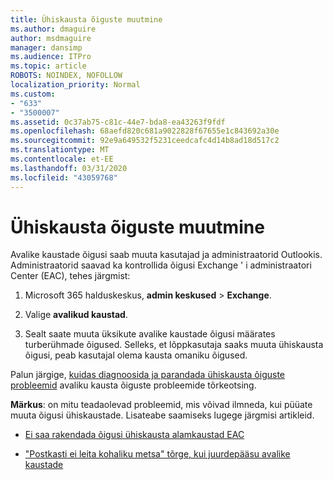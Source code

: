 ```yaml
---
title: Ühiskausta õiguste muutmine
ms.author: dmaguire
author: msdmaguire
manager: dansimp
ms.audience: ITPro
ms.topic: article
ROBOTS: NOINDEX, NOFOLLOW
localization_priority: Normal
ms.custom:
- "633"
- "3500007"
ms.assetid: 0c37ab75-c81c-44e7-bda8-ea43263f9fdf
ms.openlocfilehash: 68aefd820c681a9022828f67655e1c843692a30e
ms.sourcegitcommit: 92e9a649532f5231ceedcafc4d14b8ad18d517c2
ms.translationtype: MT
ms.contentlocale: et-EE
ms.lasthandoff: 03/31/2020
ms.locfileid: "43059768"
---
```

# <a name="changing-public-folder-permissions"></a>Ühiskausta õiguste muutmine

Avalike kaustade õigusi saab muuta kasutajad ja administraatorid Outlookis. Administraatorid saavad ka kontrollida õigusi Exchange ' i administraatori Center (EAC), tehes järgmist:
  
1. Microsoft 365 halduskeskus, **admin keskused** \> **Exchange**.

2. Valige **avalikud kaustad**.

3. Sealt saate muuta üksikute avalike kaustade õigusi määrates turberühmade õigused. Selleks, et lõppkasutaja saaks muuta ühiskausta õigusi, peab kasutajal olema kausta omaniku õigused.

Palun järgige, [kuidas diagnoosida ja parandada ühiskausta õiguste probleemid](https://docs.microsoft.com/exchange/troubleshoot/public-folders/public-folder-permission-issues) avaliku kausta õiguste probleemide tõrkeotsing.

**Märkus**: on mitu teadaolevad probleemid, mis võivad ilmneda, kui püüate muuta õigusi ühiskaustade. Lisateabe saamiseks lugege järgmisi artikleid.

- [Ei saa rakendada õigusi ühiskausta alamkaustad EAC](https://docs.microsoft.com/exchange/troubleshoot/public-folders/can%E2%80%99t-apply-permissions-public-folder-subfolders)

- ["Postkasti ei leita kohaliku metsa" tõrge, kui juurdepääsu avalike kaustade](https://docs.microsoft.com/exchange/troubleshoot/public-folders/mailbox-not-found-local-forest-public-folder)
